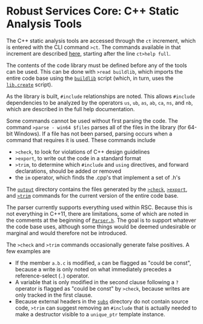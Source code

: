 # Robust Services Core: C++ Static Analysis Tools

The C++ static analysis tools are accessed through the `ct` increment,
which is entered with the CLI command `>ct`.  The commands available
in that increment are described [here](/output/help.cli.txt),
starting after the line `ct>help full`.

The contents of the code library must be defined before any of the tools
can be used. This can be done with `>read buildlib`, which imports the
entire code base using the [`buildlib`](/input/buildlib.txt) script (which,
in turn, uses the [`lib.create`](/input/lib.create.txt) script).

As the library is built, `#include` relationships are noted.  This allows
`#include` dependencies to be analyzed by the operators `us`, `ub`, `as`,
`ab`, `ca`, `ns`, and `nb`, which are described in the full help documentation.

Some commands cannot be used without first parsing the code.  The command
`>parse - win64 $files` parses all of the files in the library (for 64-bit
Windows).  If a file has not been parsed, parsing occurs when a command that
requires it is used.  These commands include

* `>check`, to look for violations of C++ design guidelines
* `>export`, to write out the code in a standard format
* `>trim`, to determine which `#include` and `using` directives, and forward
declarations, should be added or removed
* the `im` operator, which finds the .cpp's that implement a set of .h's

The [`output`](/output) directory contains the files generated by the
[`>check`](/output/rsc.check.txt), [`>export`](/output/rsc.lib.txt),
and [`>trim`](/output/rsc.trim.txt) commands for the current version of
the entire code base.

The parser currently supports everything used within RSC.  Because this is
not everything in C++11, there are limitations, some of which are noted in the
comments at the beginning of [`Parser.h`](/ct/Parser.h).  The goal is to support
whatever the code base uses, although some things would be deemed undesirable
or marginal and would therefore not be introduced.

The `>check` and `>trim` commands occasionally generate false positives.  A few
examples are

  * If the member `a.b.c` is modified, `a` can be flagged as "could be const",
because a write is only noted on what immediately precedes a reference-select
(`.`) operator.
  * A variable that is only modified in the second clause following a `?`
operator is flagged as "could be const" by `>check`, because writes are only
tracked in the first clause.
  * Because external headers in the [`subs`](/subs) directory do not contain
source code, `>trim` can suggest removing an `#include` that is actually needed
to make a destructor visible to a `unique_ptr` template instance.
